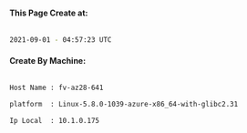 
   
#### This Page Create at:

```bash

2021-09-01 - 04:57:23 UTC

```

#### Create By Machine:

```bash

Host Name : fv-az28-641

platform  : Linux-5.8.0-1039-azure-x86_64-with-glibc2.31

Ip Local  : 10.1.0.175

```

